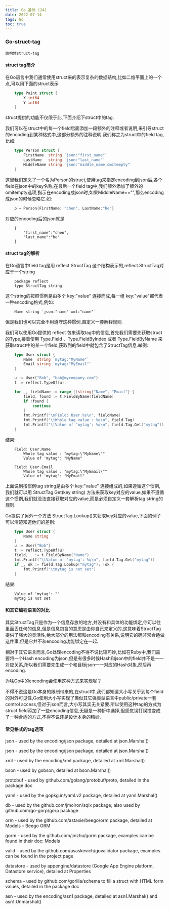 ```yaml
---
title: Go_基础 (24)
date: 2022-07-14
tags: Go
toc: true
---
```


### Go-struct-tag
    结构体struct-tag

<!-- more -->

#### struct tag简介

在Go语言中我们通常使用struct来的表示复杂的数据结构,比如二维平面上的一个点,可以用下面的struct表示

```go
    type Point struct {
        X int64
        Y int64
    }
```

struct提供的功能不仅限于此,下面介绍下struct中的tag.

我们可以在struct中的每一个field后面添加一段额外的注释或者说明,来引导struct的encoding到某种格式中,这部分额外的注释说明,我们称之为struct中的field tag,比如:

```go
    type Person struct {
        FirstName  string `json:"first_name"`
        LastName   string `json:"last_name"`
        MiddleName string `json:"middle_name,omitempty"`
    }
```

这里我们定义了一个名为Person的struct,使用tag来指定encoding到json后,各个field在json中的key名称,在最后一个field tag中,我们额外添加了额外的omitempty选项,指示在encoding成json时,如果MiddleName=="",那么encoding成json的时候忽略它.如:

```go
    p = Person{FirstName: "chen", LastName:"he"}
```

对应的encoding后的json就是

```
    {
        "first_name":"chen",
        "last_name":"he"
    }
```

#### struct tag的解析

在Go语言中field tag是用 reflect.StructTag 这个结构表示的,reflect.StructTag对应于一个string

```
    package reflect
    type StructTag string
```

这个string的按照惯例是由多个 key:"value" 连接而成,每一组 key:"value"都代表一种encoding格式,例如:

```
    Name string `json:"name" xml:"name"`
```

但是我们也可以完全不用遵守这种惯例,自定义一套解释规则.

我们可以使用Go提供的 reflect 包来读取tag中的信息,首先我们需要先获取struct的Type,接着使用 Type.Field 、Type.FieldByIndex 或者 Type.FieldByName 来获取struct中的某一个field,获取到的field中就包含了StructTag信息.举例:

```go
    type User struct {
        Name  string `mytag:"MyName"`
        Email string `mytag:"MyEmail"`
    }

    u := User{"Bob", "bob@mycompany.com"}
    t := reflect.TypeOf(u)

    for _, fieldName := range []string{"Name", "Email"} {
        field, found := t.FieldByName(fieldName)
        if !found {
            continue
        }
        fmt.Printf("\nField: User.%s\n", fieldName)
        fmt.Printf("\tWhole tag value : %q\n", field.Tag)
        fmt.Printf("\tValue of 'mytag': %q\n", field.Tag.Get("mytag"))
    }
```

结果:

```
    Field: User.Name
        Whole tag value : "mytag:\"MyName\""
        Value of 'mytag': "MyName"

    Field: User.Email
        Whole tag value : "mytag:\"MyEmail\""
        Value of 'mytag': "MyEmail"
```

上面说到按惯例tag string是由多个 key:"value" 连接组成的,如果遵循这个惯例,我们就可以用 StructTag.Get(key string) 方法来获取key对应的value,如果不遵循这个惯例,我们就没法直接获取对应的value,而是必须自定义一套解析tag string的规则.

Go提供了另外一个方法 StructTag.Lookup()来获取key对应的value,下面的例子可以清楚知道他们的差别:

```go
    type User struct {
        Name string
    }
    u := User{"Bob"}
    t := reflect.TypeOf(u)
    field, _ := t.FieldByName("Name")
    fmt.Printf("\tValue of 'mytag': %q\n", field.Tag.Get("mytag"))
    if _, ok := field.Tag.Lookup("mytag"); !ok {
        fmt.Printf("\tmytag is not set")
    }
```

结果:

```
    Value of 'mytag': ""
    mytag is not set
```

#### 和其它编程语言的对比

其实StructTag只是作为一个信息存放的地方,并没有和具体的功能绑定,你可以往里面丢任何的信息,但是信息包含的意思是由你自己来定义的,这意味着StructTag提供了强大的灵活性,绝大部分的用法都和encoding有关系,说明它的确非常合适做这件事,但是它并不和encoding功能绑定在一起.

相对于其它语言而言,Go处理encoding不得不说比较巧妙,比如在Ruby中,我们需要将一个Hash encoding为json,但是有很多时候Hash和json中的field并不是一一对应关系,所以我们需要先生成一个和目标json一一对应的Hash对象,然后再encoding.

为啥Go中的encoding会使用这种方式来实现呢？

不得不说这是Go本身的限制带来的,在struct中,我们都知道大小写关乎到每个field的对外可见性,Go使用大小写实现了类似其它强类型语言中public/private一套control access,但对于json而言,大小写其实无关紧要.所以使用这种tag的方式为struct field添加了一些encoding信息,无疑是一种折中选择,但感觉误打误撞变成了一种合适的方式,不得不说还是设计本身的精妙.

#### 常见格式的tag选项

json - used by the encoding/json package, detailed at json.Marshal()

json - used by the encoding/json package, detailed at json.Marshal()

xml - used by the encoding/xml package, detailed at xml.Marshal()

bson - used by gobson, detailed at bson.Marshal()

protobuf - used by github.com/golang/protobuf/proto, detailed in the package doc

yaml - used by the gopkg.in/yaml.v2 package, detailed at yaml.Marshal()

db - used by the github.com/jmoiron/sqlx package; also used by github.com/go-gorp/gorp package

orm - used by the github.com/astaxie/beego/orm package, detailed at Models – Beego ORM

gorm - used by the github.com/jinzhu/gorm package, examples can be found in their doc: Models

valid - used by the github.com/asaskevich/govalidator package, examples can be found in the project page

datastore - used by appengine/datastore (Google App Engine platform, Datastore service), detailed at Properties

schema - used by github.com/gorilla/schema to fill a struct with HTML form values, detailed in the package doc

asn - used by the encoding/asn1 package, detailed at asn1.Marshal() and asn1.Unmarshal()

